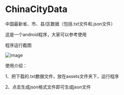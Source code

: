 # ChinaCityData
中国最新省、市、县/区数据（包括.txt文件和.json文件）

这是一个android程序，大家可以参考使用

程序运行截图

 ![image](ChinaCityData/screenshot.gif)

使用介绍：

1、把下载的.txt数据文件，放在assets文件夹下，运行程序

2、点击生成json格式文件即可生成json文件
